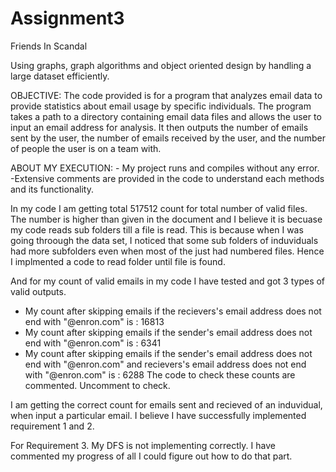 # Assignment3

Friends In Scandal 

Using graphs, graph algorithms and object oriented design by handling a large dataset efficiently.

OBJECTIVE: The code provided is for a program that analyzes email data to provide statistics about email usage by specific individuals. The program takes a path to a directory containing email data files and allows the user to input an email address for analysis. It then outputs the number of emails sent by the user, the number of emails received by the user, and the number of people the user is on a team with. 

ABOUT MY EXECUTION: - My project runs and compiles without any error. -Extensive comments are provided in the code to understand each methods and its functionality.

In my code I am getting total 517512 count for total number of valid files. The number is higher than given in the document and I believe it is becuase my code reads sub folders till a file is read. This is because when I was going throough the data set, I noticed that some sub folders of induviduals had more subfolders even when most of the just had numbered files. Hence I implmented a code to read folder until file is found. 

And for my count of valid emails in my code I have tested and got 3 types of valid outputs. 
- My count after skipping emails if the recievers's email address does not end with "@enron.com" is : 16813
- My count after skipping emails if the sender's email address does not end with "@enron.com" is : 6341
- My count after skipping emails if the sender's email address does not end with "@enron.com" and recievers's email address does not end with "@enron.com" is : 6288
The code to check these counts are commented. Uncomment to check.

I am getting the correct count for emails sent and recieved of an induvidual, when input a particular email. I believe I have successfully implemented requirement 1 and 2. 

For Requirement 3. My DFS is not implementing correctly. I have commented my progress of all I could figure out how to do that part.


